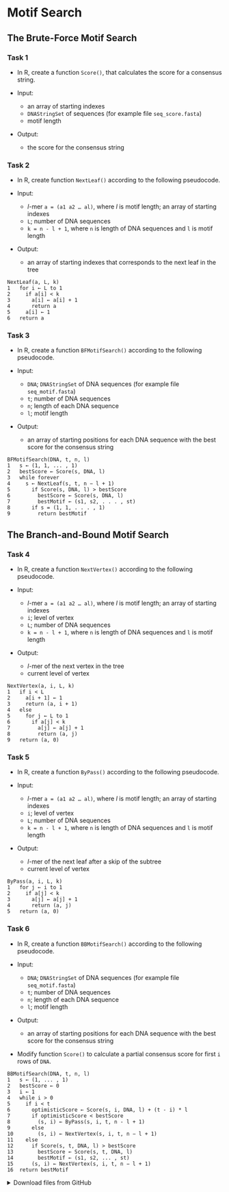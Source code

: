 # Motif Search

## The Brute-Force Motif Search
### Task 1
* In R, create a function `Score()`, that calculates the score for a consensus string.

* Input:
    * an array of starting indexes
    * `DNAStringSet` of sequences (for example file `seq_score.fasta`)
    * motif length
   
* Output:
    * the score for the consensus string
 
### Task 2
* In R, create function `NextLeaf()` according to the following pseudocode.

* Input:
    * *l*-mer `a = (a1 a2 … al)`, where *l* is motif length; an array of starting indexes
    * `L`; number of DNA sequences
    * `k = n - l + 1`, where `n` is length of DNA sequences and `l` is motif length

* Output:
    * an array of starting indexes that corresponds to the next leaf in the tree

```
NextLeaf(a, L, k)
1   for i ← L to 1
2     if a[i] < k
3       a[i] ← a[i] + 1
4       return a
5     a[i] ← 1
6   return a
```

### Task 3
* In R, create a function `BFMotifSearch()` according to the following pseudocode.

* Input:
    * `DNA`; `DNAStringSet` of DNA sequences (for example file `seq_motif.fasta`)
    * `t`; number of DNA sequences
    * `n`; length of each DNA sequence
    * `l`; motif length

* Output:
    * an array of starting positions for each DNA sequence with the best score for the consensus string

```
BFMotifSearch(DNA, t, n, l)
1   s ← (1, 1, ... , 1)
2   bestScore ← Score(s, DNA, l)
3   while forever
4     s ← NextLeaf(s, t, n − l + 1)
5       if Score(s, DNA, l) > bestScore
6         bestScore ← Score(s, DNA, l)
7         bestMotif ← (s1, s2, . . . , st)
8       if s = (1, 1, . . . , 1)
9         return bestMotif
```

## The Branch-and-Bound Motif Search
### Task 4
* In R, create a function `NextVertex()` according to the following pseudocode.

* Input:
    * *l*-mer `a = (a1 a2 … al)`, where *l* is motif length; an array of starting indexes
    * `i`; level of vertex
    * `L`; number of DNA sequences
    * `k = n - l + 1`, where `n` is length of DNA sequences and `l` is motif length

* Output:
    * *l*-mer of the next vertex in the tree
    * current level of vertex

```
NextVertex(a, i, L, k)
1   if i < L
2     a[i + 1] ← 1
3     return (a, i + 1)
4   else
5     for j ← L to 1
6       if a[j] < k
7         a[j] ← a[j] + 1
8         return (a, j)
9   return (a, 0)
```

### Task 5
* In R, create a function `ByPass()` according to the following pseudocode.

* Input:
    * *l*-mer `a = (a1 a2 … al)`, where *l* is motif length; an array of starting indexes
    * `i`; level of vertex
    * `L`; number of DNA sequences
    * `k = n - l + 1`, where `n` is length of DNA sequences and `l` is motif length

* Output:
    * *l*-mer of the next leaf after a skip of the subtree
    * current level of vertex

```
ByPass(a, i, L, k)
1   for j ← i to 1
2     if a[j] < k
3       a[j] ← a[j] + 1
4       return (a, j)
5   return (a, 0)
```

### Task 6
* In R, create a function `BBMotifSearch()` according to the following pseudocode.

* Input:
    * `DNA`; `DNAStringSet` of DNA sequences (for example file `seq_motif.fasta`)
    * `t`; number of DNA sequences
    * `n`; length of each DNA sequence
    * `l`; motif length

* Output:
    * an array of starting positions for each DNA sequence with the best score for the consensus string

* Modify function `Score()` to calculate a partial consensus score for first `i` rows of `DNA`.

```
BBMotifSearch(DNA, t, n, l)
1   s ← (1, ... , 1)
2   bestScore ← 0
3   i ← 1
4   while i > 0
5     if i < t
6       optimisticScore ← Score(s, i, DNA, l) + (t - i) * l
7       if optimisticScore < bestScore
8         (s, i) ← ByPass(s, i, t, n - l + 1)
9       else
10        (s, i) ← NextVertex(s, i, t, n − l + 1)
11    else
12      if Score(s, t, DNA, l) > bestScore
13        bestScore ← Score(s, t, DNA, l)
14        bestMotif ← (s1, s2, ... , st)
15      (s, i) ← NextVertex(s, i, t, n − l + 1)
16  return bestMotif
```


<details>
<summary>Download files from GitHub</summary>
<details>
<summary>Basic Git settings</summary>

>* Configure the Git editor
>    ```bash
>    git config --global core.editor notepad
>    ```
>* Configure your name and email address
>    ```bash
>    git config --global user.name "Zuzana Nova"
>    git config --global user.email z.nova@vut.cz
>    ```
>* Check current settings
>    ```bash
>    git config --global --list
>    ```
>
</details>

* Create a fork on your GitHub account. 
  On the GitHub page of this repository find a <kbd>Fork</kbd> button in the upper right corner.
  
* Clone forked repository from your GitHub page to your computer:
```bash
git clone <fork repository address>
```
* In a local repository, set new remote for a project repository:
```bash
git remote add upstream https://github.com/mpa-prg/exercise_07.git
```

#### Send files to GitHub
Create a new commit and send new changes to your remote repository.
* Add file to a new commit.
```bash
git add <file_name>
```
* Create a new commit, enter commit message, save the file and close it.
```bash
git commit
```
* Send a new commit to your GitHub repository.
```bash
git push origin main
```

</details>
